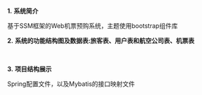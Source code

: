 **1.**   **系统简介**

基于SSM框架的Web机票预购系统，主题使用bootstrap组件库

**2.**   **系统的功能结构图及数据表:旅客表、用户表和航空公司表、机票表**

​                               

 

 

**3.**   **项目结构展示**

 

 

 

Spring配置文件，以及Mybatis的接口映射文件

 